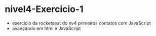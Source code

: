 # nivel4-Exercicio-1
- exercício da rocketseat do nv4 primeiros contatos com JavaScript
- avançando em html e JavaScript
